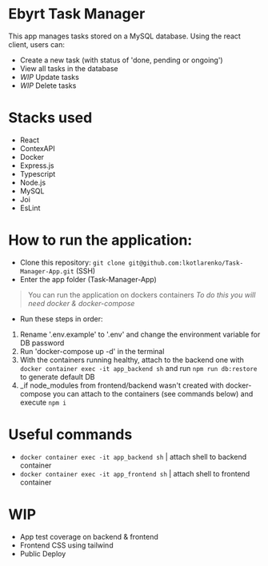 <!-- readme adapted/inspired from @SamuelDAlencar -->
# Ebyrt Task Manager

This app manages tasks stored on a MySQL database. Using the react client, users can: 
- Create a new task (with status of 'done, pending or ongoing')
- View all tasks in the database
- *WIP* Update tasks 
- *WIP* Delete tasks

# Stacks used

- React
- ContexAPI
- Docker
- Express.js
- Typescript
- Node.js
- MySQL
- Joi
- EsLint

# How to run the application:

* Clone this repository: `git clone git@github.com:lkotlarenko/Task-Manager-App.git` (SSH)
* Enter the app folder (Task-Manager-App)
 > You can run the application on dockers containers
 > _To do this you will need docker & docker-compose_
* Run these steps in order:
1. Rename '.env.example' to '.env' and change the environment variable for DB password
2. Run 'docker-compose up -d' in the terminal
3. With the containers running healthy, attach to the backend one with `docker container exec -it app_backend sh` and run `npm run db:restore` to generate default DB
4. _if node_modules from frontend/backend wasn't created with docker-compose you can attach to the containers (see commands below) and execute `npm i`

# Useful commands

 - `docker container exec -it app_backend sh` | attach shell to backend container
 - `docker container exec -it app_frontend sh` | attach shell to frontend container

# WIP

- App test coverage on backend & frontend
- Frontend CSS using tailwind
- Public Deploy
